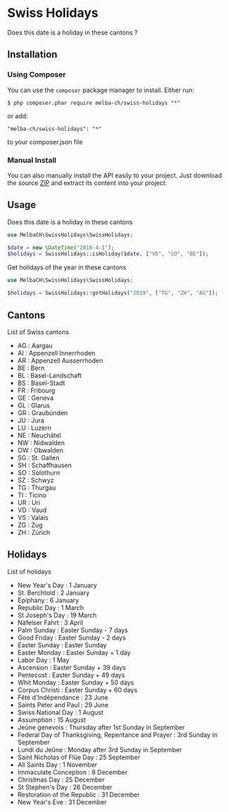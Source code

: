 # Swiss Holidays
Does this date is a holiday in these cantons ?

## Installation

### Using Composer
You can use the `composer` package manager to install. Either run:

    $ php composer.phar require melba-ch/swiss-holidays "*"

or add:

    "melba-ch/swiss-holidays": "*"

to your composer.json file

### Manual Install

You can also manually install the API easily to your project. Just download the source [ZIP](https://github.com/melba-ch/swiss-holidays/archive/master.zip) and extract its content into your project.

## Usage

Does this date is a holiday in these cantons
```php
use MelbaCH\SwissHolidays\SwissHolidays;

$date = new \DateTime("2018-4-1");
$holidays = SwissHolidays::isHoliday($date, ["VD", "SO", "BE"]);
```

Get holidays of the year in these cantons
```php
use MelbaCH\SwissHolidays\SwissHolidays;

$holidays = SwissHolidays::getHolidays("2019", ["TG", "ZH", "AG"]);
```


## Cantons

List of Swiss cantons

- AG : Aargau
- AI : Appenzell Innerrhoden
- AR : Appenzell Ausserrhoden
- BE : Bern
- BL : Basel-Landschaft
- BS : Basel-Stadt
- FR : Fribourg
- GE : Geneva
- GL : Glarus
- GR : Graubünden
- JU : Jura
- LU : Luzern
- NE : Neuchâtel
- NW : Nidwalden
- OW : Obwalden
- SG : St. Gallen
- SH : Schaffhausen
- SO : Solothurn
- SZ : Schwyz
- TG : Thurgau
- TI : Ticino
- UR : Uri
- VD : Vaud
- VS : Valais
- ZG : Zug
- ZH : Zürich

## Holidays
List of holidays

- New Year's Day : 1 January
- St. Berchtold : 2 January
- Epiphany : 	6 January
- Republic Day : 1 March
- St Joseph's Day : 19 March
- Näfelser Fahrt : 3 April
- Palm Sunday : Easter Sunday - 7 days
- Good Friday : Easter Sunday - 2 days
- Easter Sunday : 	Easter Sunday
- Easter Monday : Easter Sunday + 1 day
- Labor Day : 1 May
- Ascension : Easter Sunday + 39 days
- Pentecost : Easter Sunday + 49 days
- Whit Monday : Easter Sunday + 50 days
- Corpus Christi : Easter Sunday + 60 days
- Fête d'Indépendance : 	23 June
- Saints Peter and Paul : 29 June
- Swiss National Day : 1 August
- Assumption : 15 August
- Jeûne genevois : Thursday after 1st Sunday in September
- Federal Day of Thanksgiving, Repentance and Prayer : 3rd Sunday in September
- Lundi du Jeûne : Monday after 3rd Sunday in September
- Saint Nicholas of Flüe Day : 25 September
- All Saints Day : 1 November
- Immaculate Conception : 8 December
- Christmas Day : 25 December
- St Stephen's Day : 	26 December
- Restoration of the Republic : 31 December
- New Year's Eve : 31 December
